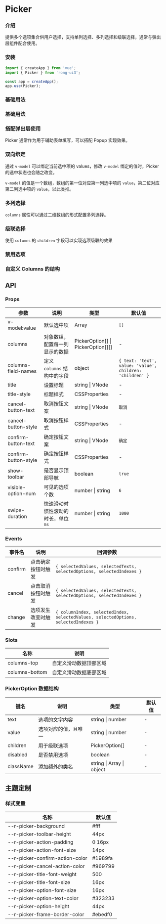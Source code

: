 # Picker

### 介绍

提供多个选项集合供用户选择，支持单列选择、多列选择和级联选择，通常与弹出层组件配合使用。


### 安装

```javascript
import { createApp } from 'vue';
import { Picker } from 'rong-ui3';

const app = createApp();
app.use(Picker);
```

### 基础用法
### 基础用法
<script setup>
  import Base from './demo/Base.vue?raw'
</script>
<HljsBlock :code="Base"></HljsBlock>


### 搭配弹出层使用
Picker 通常作为用于辅助表单填写，可以搭配 Popup 实现效果。
<script setup>
  import Popup from './demo/Popup.vue?raw'
</script>
<HljsBlock :code="Popup"></HljsBlock>


### 双向绑定
通过 `v-model` 可以绑定当前选中项的 values，修改 `v-model` 绑定的值时，Picker 的选中状态也会随之改变。

`v-model` 的值是一个数组，数组的第一位对应第一列选中项的 `value`，第二位对应第二列选中项的 `value`，以此类推。
<script setup>
  import Model from './demo/Model.vue?raw'
</script>
<HljsBlock :code="Model"></HljsBlock>


### 多列选择
`columns` 属性可以通过二维数组的形式配置多列选择。
<script setup>
  import Multiple from './demo/Multiple.vue?raw'
</script>
<HljsBlock :code="Multiple"></HljsBlock>


### 级联选择
使用 `columns` 的 `children` 字段可以实现选项级联的效果
<script setup>
  import Cascade from './demo/Cascade.vue?raw'
</script>
<HljsBlock :code="Cascade"></HljsBlock>

### 禁用选项
<script setup>
  import Disabled from './demo/Disabled.vue?raw'
</script>
<HljsBlock :code="Disabled"></HljsBlock>


### 自定义 Columns 的结构
<script setup>
  import CustomColumns from './demo/CustomColumns.vue?raw'
</script>
<HljsBlock :code="CustomColumns"></HljsBlock>



## API

### Props

| 参数                 | 说明                               | 类型                               | 默认值 |
|----------------------|----------------------------------|------------------------------------|--------|
| v-model:value        | 默认选中项                         | Array                              | `[]`   |
| columns              | 对象数组，配置每一列显示的数据      | PickerOption[] \| PickerOption[][] | -      |
| columns-field-names                  | 定义 `columns` 结构中的字段                   | object  | `{ text: 'text', value: 'value', children: 'children' }`    |
| title                | 设置标题                           | string \| VNode                    | -      |
| title-style          | 标题样式                           | CSSProperties                      | -      |
| cancel-button-text   | 取消按钮文案                       | string \| VNode                    | `取消` |
| cancel-button-style  | 取消按钮样式                       | CSSProperties                      | -      |
| confirm-button-text  | 确定按钮文案                       | string \| VNode                    | `确定` |
| confirm-button-style | 确定按钮样式                       | CSSProperties                      | -      |
| show-toolbar         | 是否显示顶部导航                   | boolean                            | `true` |
| visible-option-num   | 可见的选项个数                     | number \| string                   | `6`    |
| swipe-duration       | 快速滑动时惯性滚动的时长，单位 `ms` | number \| string                   | `1000` |


### Events

| 事件名 | 说明           | 回调参数     |
|--------|----------------|--------------|
| confirm  | 点击确定按钮时触发 | `{ selectedValues, selectedTexts, selectedOptions, selectedIndexes }` |
| cancel  | 点击取消按钮时触发 | `{ selectedValues, selectedTexts, selectedOptions, selectedIndexes }` |
| change  | 选项发生改变时触发 | `{ columnIndex, selectedIndex, selectedValues, selectedOptions, selectedIndexes }` |

### Slots

| 名称 | 说明           | 
|--------|----------------|
| columns-top  | 自定义滑动数据顶部区域 |
| columns-bottom  | 自定义滑动数据底部区域 |

### PickerOption 数据结构

| 键名      | 说明                | 类型                      | 默认值 |
|-----------|-------------------|---------------------------|--------|
| text      | 选项的文字内容      | string \| number          | -      |
| value     | 选项对应的值，且唯一 | string \| number          | -      |
| children  | 用于级联选项        | PickerOption[]            | -      |
| disabled  | 是否禁用选项        | boolean                   | -      |
| className | 添加额外的类名      | string \| Array \| object | -      |

## 主题定制

### 样式变量

| 名称                            | 默认值  |
|---------------------------------|---------|
| --r-picker-background           | #fff    |
| --r-picker-toolbar-height       | 44px    |
| --r-picker-action-padding       | 0 16px  |
| --r-picker-action-font-size     | 14px    |
| --r-picker-confirm-action-color | #1989fa |
| --r-picker-cancel-action-color  | #969799 |
| --r-picker-title-font-weight    | 500     |
| --r-picker-title-font-size      | 16px    |
| --r-picker-option-font-size     | 16px    |
| --r-picker-option-text-color    | #323233 |
| --r-picker-option-height        | 44px    |
| --r-picker-frame-border-color   | #ebedf0 |
